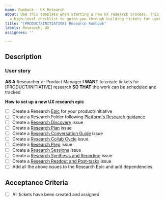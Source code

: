 ```yaml
---
name: Runbook - UX Research
about: Use this template when starting a new UX research process. This will create
  a high-level checklist to guide you through building tickets for upcoming sprints.
title: "[PRODUCT/INITIATIVE] Research Runbook"
labels: Research, UX
assignees: ''

---
```


## Description

### User story
**AS A** Researcher or Product Manager
**I WANT** to create tickets for [PRODUCT/INITIATIVE] research
**SO THAT** the work can be scheduled and tracked

**How to set up a new UX research epic**
- [ ] Create a Research [Epic](https://github.com/department-of-veterans-affairs/va.gov-cms/issues/new?assignees=&labels=Epic%2C+Needs+refining&template=cms-epic.md&title=%3CInsert+summary+of+epic%3E) for your product/initiative
- [ ] Create a Research Folder following [Platform's Research guidance](https://depo-platform-documentation.scrollhelp.site/research-design/research-checklist#ResearchChecklist-1.Planningforresearch)
- [ ] Create a [Research Discovery](https://github.com/department-of-veterans-affairs/va.gov-cms/issues/new?template=research-discovery.md) issue
- [ ] Create a [Research Plan](https://github.com/department-of-veterans-affairs/va.gov-cms/issues/new?template=research-plan.md) issue
- [ ] Create a [Research Conversation Guide](https://github.com/department-of-veterans-affairs/va.gov-cms/issues/new?template=research-conversation-guide.md) issue
- [ ] Create a [Research Collab Cycle](https://github.com/department-of-veterans-affairs/va.gov-cms/issues/new?template=research-collab-cycle.md) issue
- [ ] Create a [Research Prep](https://github.com/department-of-veterans-affairs/va.gov-cms/issues/new?template=research-prep.md) issue
- [ ] Create a [Research Sessions](https://github.com/department-of-veterans-affairs/va.gov-cms/issues/new?template=research-sessions.md) issue
- [ ] Create a [Research Synthesis and Reporting](https://github.com/department-of-veterans-affairs/va.gov-cms/issues/new?template=research-synthesis-and-reporting.md) issue
- [ ] Create a [Research Readout and Post-tasks](https://github.com/department-of-veterans-affairs/va.gov-cms/issues/new?template=research-readout-and-post-tasks.md) issue
- [ ] Add all the above issues to the Research Epic and add dependencies

## Acceptance Criteria
- [ ] All tickets have been created and assigned
